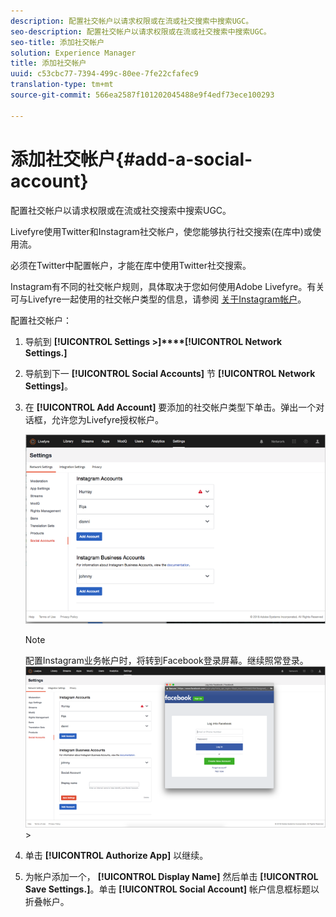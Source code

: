 ```yaml
---
description: 配置社交帐户以请求权限或在流或社交搜索中搜索UGC。
seo-description: 配置社交帐户以请求权限或在流或社交搜索中搜索UGC。
seo-title: 添加社交帐户
solution: Experience Manager
title: 添加社交帐户
uuid: c53cbc77-7394-499c-80ee-7fe22cfafec9
translation-type: tm+mt
source-git-commit: 566ea2587f101202045488e9f4edf73ece100293

---
```



# 添加社交帐户{#add-a-social-account}

配置社交帐户以请求权限或在流或社交搜索中搜索UGC。

Livefyre使用Twitter和Instagram社交帐户，使您能够执行社交搜索(在库中)或使用流。

必须在Twitter中配置帐户，才能在库中使用Twitter社交搜索。

Instagram有不同的社交帐户规则，具体取决于您如何使用Adobe Livefyre。有关可与Livefyre一起使用的社交帐户类型的信息，请参阅 [关于Instagram帐户](/help/using/c-users-creating-accounts-with-studio-access/t-configure-social-accout-instagram/c-about-instagram-accounts.md#c_about_instagram_accounts)。

配置社交帐户：

1. 导航到 **[!UICONTROL Settings >]****[!UICONTROL Network Settings.]**
1. 导航到下一 **[!UICONTROL Social Accounts]** 节 **[!UICONTROL Network Settings]**。
1. 在 **[!UICONTROL Add Account]** 要添加的社交帐户类型下单击。弹出一个对话框，允许您为Livefyre授权帐户。

   ![](assets/i_settings_social_insta.png)

   >[!NOTE]
   >
   >配置Instagram业务帐户时，将转到Facebook登录屏幕。继续照常登录。 ![](assets/i_insta_biz_facebook_dialog.png) >

1. 单击 **[!UICONTROL Authorize App]** 以继续。
1. 为帐户添加一个， **[!UICONTROL Display Name]** 然后单击 **[!UICONTROL Save Settings.]**。单击 **[!UICONTROL Social Account]** 帐户信息框标题以折叠帐户。
